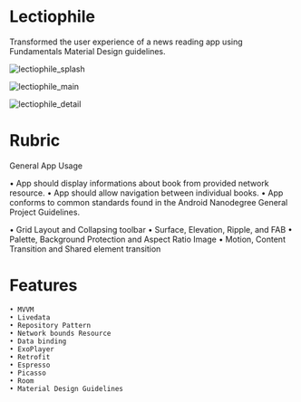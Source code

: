 
# Lectiophile

Transformed the user experience of a news reading app using Fundamentals Material Design guidelines.

![lectiophile_splash](https://user-images.githubusercontent.com/35500199/55667342-f8985f80-580f-11e9-8886-2c731218b543.jpg)

![lectiophile_main](https://user-images.githubusercontent.com/35500199/55667343-fcc47d00-580f-11e9-9c5e-ce65ed7151c4.jpg)

![lectiophile_detail](https://user-images.githubusercontent.com/35500199/55667344-fdf5aa00-580f-11e9-8994-1315bc1e4ddb.jpg)


# Rubric
General App Usage

   • App should display informations about book from provided network resource.
   • App should allow navigation between individual books.
   • App conforms to common standards found in the Android Nanodegree General Project Guidelines.
    
   • Grid Layout and Collapsing toolbar
   • Surface, Elevation, Ripple, and FAB
   • Palette, Background Protection and Aspect Ratio Image
   • Motion, Content Transition and Shared element transition

# Features

    • MVVM
    • Livedata
    • Repository Pattern
    • Network bounds Resource
    • Data binding
    • ExoPlayer
    • Retrofit
    • Espresso
    • Picasso
    • Room
    • Material Design Guidelines
 
